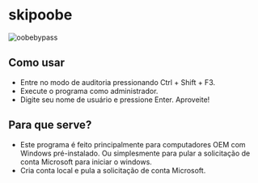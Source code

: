 # skipoobe
![oobebypass](https://i.ibb.co/jvj5J6p/image.png)
## Como usar
- Entre no modo de auditoria pressionando Ctrl + Shift + F3.
- Execute o programa como administrador.
- Digite seu nome de usuário e pressione Enter. Aproveite!
## Para que serve?
- Este programa é feito principalmente para computadores OEM com Windows pré-instalado. Ou simplesmente para pular a solicitação de conta Microsoft para iniciar o windows.
- Cria conta local e pula a solicitação de conta Microsoft.
